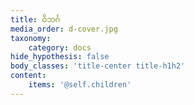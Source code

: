 ```yaml
---
title: ဝိဘင်္ဂ
media_order: d-cover.jpg
taxonomy:
    category: docs
hide_hypothesis: false
body_classes: 'title-center title-h1h2'
content:
    items: '@self.children'
---
```


